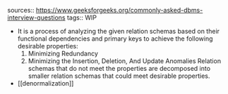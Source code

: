 sources:: https://www.geeksforgeeks.org/commonly-asked-dbms-interview-questions
tags:: WIP

- It is a process of analyzing the given relation schemas based on their functional dependencies and primary keys to achieve the following desirable properties: 
  1. Minimizing Redundancy 
  2. Minimizing the Insertion, Deletion, And Update Anomalies Relation schemas that do not meet the properties are decomposed into smaller relation schemas that could meet desirable properties.
- [[denormalization]]